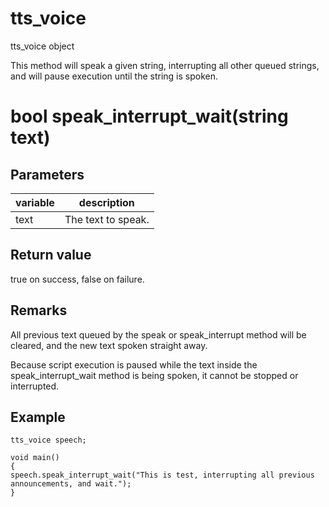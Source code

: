# tts_voice

tts_voice object

This method will speak a given string, interrupting all other queued strings, and will pause execution until the string is spoken.

# bool speak_interrupt_wait(string text)

## Parameters

variable | description
---|---
text | The text to speak.

## Return value

true on success, false on failure.

## Remarks

All previous text queued by the speak or speak_interrupt method will be cleared, and the new text spoken straight away.

Because script execution is paused while the text inside the speak_interrupt_wait method is being spoken, it cannot be stopped or interrupted.

## Example

```
tts_voice speech;

void main()
{
speech.speak_interrupt_wait("This is test, interrupting all previous announcements, and wait.");
}
```